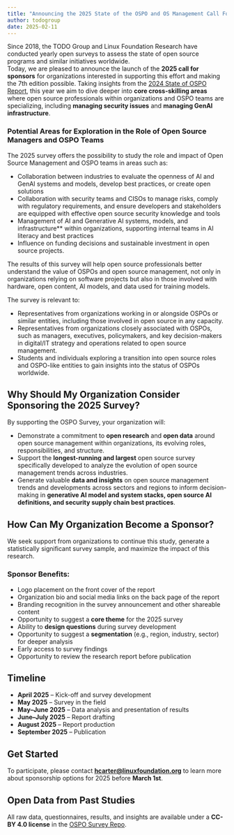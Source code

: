 ```yaml
---
title: "Announcing the 2025 State of the OSPO and OS Management Call For Sponsors"
author: todogroup
date: 2025-02-11
---
```


Since 2018, the TODO Group and Linux Foundation Research have conducted yearly open surveys to assess the state of open source programs and similar initiatives worldwide.  
Today, we are pleased to announce the launch of the **2025 call for sponsors** for organizations interested in supporting this effort and making the 7th edition possible. Taking insights from the [2024 State of OSPO Report](https://todogroup.org/blog/state-of-ospo-2024/), this year we aim to dive deeper into **core cross-skilling areas** where open source professionals within organizations and OSPO teams are specializing, including **managing security issues** and **managing GenAI infrastructure**.


### Potential Areas for Exploration in the Role of Open Source Managers and OSPO Teams 

The 2025 survey offers the possibility to study the role and impact of Open Source Management and OSPO teams in areas such as: 

- Collaboration between industries to evaluate the openness of AI and GenAI systems and models, develop best practices, or create open solutions  
- Collaboration with security teams and CISOs to manage risks, comply with regulatory requirements, and ensure developers and stakeholders are equipped with effective open source security knowledge and tools  
- Management of AI and Generative AI systems, models, and infrastructure** within organizations, supporting internal teams in AI literacy and best practices
- Influence on funding decisions and sustainable investment in open source projects.  

The results of this survey will help open source professionals better understand the value of OSPOs and open source management, not only in organizations relying on software projects but also in those involved with hardware, open content, AI models, and data used for training models.  

The survey is relevant to:  
- Representatives from organizations working in or alongside OSPOs or similar entities, including those involved in open source in any capacity.  
- Representatives from organizations closely associated with OSPOs, such as managers, executives, policymakers, and key decision-makers in digital/IT strategy and operations related to open source management.  
- Students and individuals exploring a transition into open source roles and OSPO-like entities to gain insights into the status of OSPOs worldwide.  

## Why Should My Organization Consider Sponsoring the 2025 Survey?

By supporting the OSPO Survey, your organization will:  

- Demonstrate a commitment to **open research** and **open data** around open source management within organizations, its evolving roles, responsibilities, and structure.  
- Support the **longest-running and largest** open source survey specifically developed to analyze the evolution of open source management trends across industries.  
- Generate valuable **data and insights** on open source management trends and developments across sectors and regions to inform decision-making in **generative AI model and system stacks, open source AI definitions, and security supply chain best practices**.  

## How Can My Organization Become a Sponsor?

We seek support from organizations to continue this study, generate a statistically significant survey sample, and maximize the impact of this research.  

### **Sponsor Benefits**:
* Logo placement on the front cover of the report  
* Organization bio and social media links on the back page of the report  
* Branding recognition in the survey announcement and other shareable content  
* Opportunity to suggest a **core theme** for the 2025 survey  
* Ability to **design questions** during survey development  
* Opportunity to suggest a **segmentation** (e.g., region, industry, sector) for deeper analysis  
* Early access to survey findings  
* Opportunity to review the research report before publication  

## **Timeline**
* **April 2025** – Kick-off and survey development  
* **May 2025** – Survey in the field  
* **May–June 2025** – Data analysis and presentation of results  
* **June–July 2025** – Report drafting  
* **August 2025** – Report production  
* **September 2025** – Publication  

## **Get Started**
To participate, please contact **hcarter@linuxfoundation.org** to learn more about sponsorship options for 2025 before **March 1st**.

## **Open Data from Past Studies**
All raw data, questionnaires, results, and insights are available under a **CC-BY 4.0 license** in the [OSPO Survey Repo](https://github.com/todogroup/osposurvey).


